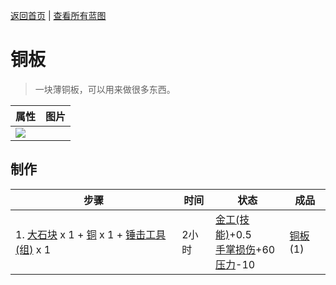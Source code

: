[返回首页](index.md)   |  [查看所有蓝图](blueprint.md)
# 铜板  
> 一块薄铜板，可以用来做很多东西。  
  
  属性  |   图片   
 ----  |  ----:   
   |  ![](Sprite/CopperSheet.png)   
  
## 制作  
步骤  |  时间  |  状态  |  成品  
----  |  ----  |  ----  |  ----  
1. [大石块](StoneHeavy.md) x 1 + [铜](Copper.md) x 1 + [锤击工具(组)](GpTag_Hammer.md) x 1  |  2小时  |  [金工(技能)](Skill_Metalworking.md)+0.5<br>[手掌损伤](HandDamage.md)+60<br>[压力](Stress.md)-10  |  [铜板](CopperSheet.md)(1)  
